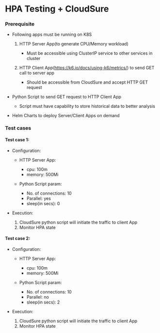 # HPA Testing + CloudSure

### Prerequisite
- Following apps must be running on K8S
    1. HTTP Server App(to generate CPU/Memory workload)
        - Must be accessible using ClusterIP service to other services in cluster
     
    2. HTTP Client App(https://k6.io/docs/using-k6/metrics/) to send GET call to server app
        - Should be accessible from CloudSure and accept HTTP GET request

- Python Script to send GET request to HTTP Client App
  - Script must have capability to store historical data to better analysis

- Helm Charts to deploy Server/Client Apps on demand

### Test cases
#### Test case 1:
- Configuration:
  - HTTP Server App:
    - cpu: 100m
    - memory: 500Mi

  - Python Script param:
    - No. of connections: 10
    - Parallel: yes
    - sleep(in secs): 0

- Execution:
  1. CloudSure python script will initiate the traffic to client App
  2. Monitor HPA state


#### Test case 2:
- Configuration:
  - HTTP Server App:
    - cpu: 100m
    - memory: 500Mi

  - Python Script param:
    - No. of connections: 10
    - Parallel: no
    - sleep(in secs): 2

- Execution:
  1. CloudSure python script will initiate the traffic to client App
  2. Monitor HPA state

